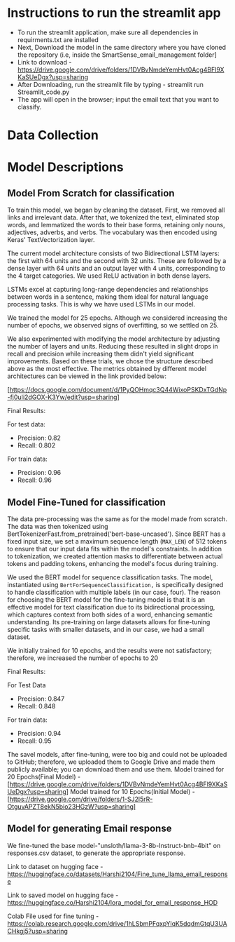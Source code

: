 # Instructions to run the streamlit app

* To run the streamlit application, make sure all dependencies in requirments.txt are installed
* Next, Download the model in the same directory where you have cloned the repository (i.e, inside the SmartSense_email_management folder]
* Link to download - https://drive.google.com/drive/folders/1DVBvNmdeYemHvt0Acg4BFl9XKaSUeDgx?usp=sharing
* After Downloading, run the streamlit file by typing - streamlit run Streamlit_code.py
* The app will open in the browser; input the email text that you want to classify.

# Data Collection

# Model Descriptions

## Model From Scratch for classification
To train this model, we began by cleaning the dataset. First, we removed all links and irrelevant data. After that, we tokenized the text, eliminated stop words, and lemmatized the words to their base forms, retaining only nouns, adjectives, adverbs, and verbs. The vocabulary was then encoded using Keras' TextVectorization layer.

The current model architecture consists of two Bidirectional LSTM layers: the first with 64 units and the second with 32 units. These are followed by a dense layer with 64 units and an output layer with 4 units, corresponding to the 4 target categories. We used ReLU activation in both dense layers.

LSTMs excel at capturing long-range dependencies and relationships between words in a sentence, making them ideal for natural language processing tasks. This is why we have used LSTMs in our model. 

We trained the model for 25 epochs. Although we considered increasing the number of epochs, we observed signs of overfitting, so we settled on 25.

We also experimented with modifying the model architecture by adjusting the number of layers and units. Reducing these resulted in slight drops in recall and precision while increasing them didn't yield significant improvements. Based on these trials, we chose the structure described above as the most effective. The metrics obtained by different model architectures can be viewed in the link provided below:

[https://docs.google.com/document/d/1PyQOHmqc3Q44WixoPSKDxTGdNp-fj0uIi2dGOX-K3Yw/edit?usp=sharing]

Final Results:

For test data:
* Precision: 0.82
* Recall: 0.802

For train data:
* Precision: 0.96
* Recall: 0.96


## Model Fine-Tuned for classification
The data pre-processing was the same as for the model made from scratch. The data was then tokenized using BertTokenizerFast.from_pretrained('bert-base-uncased'). Since BERT has a fixed input size, we set a maximum sequence length (`MAX_LEN`) of 512 tokens to ensure that our input data fits within the model's constraints.
In addition to tokenization, we created attention masks to differentiate between actual tokens and padding tokens, enhancing the model's focus during training. 

We used the BERT model for sequence classification tasks. The model, instantiated using `BertForSequenceClassification,` is specifically designed to handle classification with multiple labels (in our case, four).
The reason for choosing the BERT model for the fine-tuning model is that it is an effective model for text classification due to its bidirectional processing, which captures context from both sides of a word, enhancing semantic understanding. Its pre-training on large datasets allows for fine-tuning specific tasks with smaller datasets, and in our case, we had a small dataset.

We initially trained for 10 epochs, and the results were not satisfactory; therefore, we increased the number of epochs to 20

Final Results:

For Test Data
* Precision: 0.847
* Recall: 0.848

For train data:
* Precision: 0.94
* Recall: 0.95

The savel models, after fine-tuning, were too big and could not be uploaded to GitHub; therefore, we uploaded them to Google Drive and made them publicly available; you can download them and use them.
Model trained for 20 Epochs(Final Model) - [https://drive.google.com/drive/folders/1DVBvNmdeYemHvt0Acg4BFl9XKaSUeDgx?usp=sharing]
Model trained for 10 Epochs(Initial Model) - [https://drive.google.com/drive/folders/1-SJ2l5rR-OtguvAPZT8ekN5bio23HGzW?usp=sharing]

## Model for generating Email response

We fine-tuned the base model-"unsloth/llama-3-8b-Instruct-bnb-4bit" on responses.csv dataset, to generate the appropriate response.

Link to dataset on hugging face - https://huggingface.co/datasets/Harshi2104/Fine_tune_llama_email_response

Link to saved model on hugging face - https://huggingface.co/Harshi2104/lora_model_for_email_response_HOD

Colab File used for fine tuning - https://colab.research.google.com/drive/1hLSbmPFqxpYlqK5dqdmGtqU3UACHkgj5?usp=sharing

